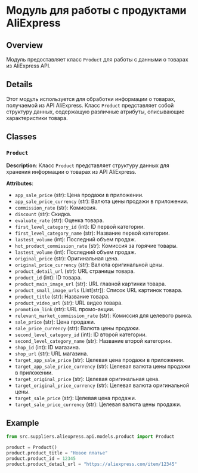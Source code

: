 # Модуль для работы с продуктами AliExpress
## Overview

Модуль предоставляет класс `Product` для работы с данными о товарах из AliExpress API.

## Details

Этот модуль используется для обработки информации о товарах, получаемой из API AliExpress. Класс `Product`  представляет собой структуру данных, содержащую различные атрибуты, описывающие характеристики товара. 

## Classes

### `Product`

**Description**: Класс `Product` представляет структуру данных для хранения информации о товарах из API AliExpress.

**Attributes**:

- `app_sale_price` (str): Цена продажи в приложении.
- `app_sale_price_currency` (str): Валюта цены продажи в приложении.
- `commission_rate` (str): Комиссия.
- `discount` (str): Скидка.
- `evaluate_rate` (str): Оценка товара.
- `first_level_category_id` (int): ID первой категории.
- `first_level_category_name` (str): Название первой категории.
- `lastest_volume` (int): Последний объем продаж.
- `hot_product_commission_rate` (str): Комиссия за горячие товары.
- `lastest_volume` (int): Последний объем продаж.
- `original_price` (str): Оригинальная цена.
- `original_price_currency` (str): Валюта оригинальной цены.
- `product_detail_url` (str): URL страницы товара.
- `product_id` (int): ID товара.
- `product_main_image_url` (str): URL главной картинки товара.
- `product_small_image_urls` (List[str]): Список URL картинок товара.
- `product_title` (str): Название товара.
- `product_video_url` (str): URL видео товара.
- `promotion_link` (str): URL промо-акции.
- `relevant_market_commission_rate` (str): Комиссия для целевого рынка.
- `sale_price` (str): Цена продажи.
- `sale_price_currency` (str): Валюта цены продажи.
- `second_level_category_id` (int): ID второй категории.
- `second_level_category_name` (str): Название второй категории.
- `shop_id` (int): ID магазина.
- `shop_url` (str): URL магазина.
- `target_app_sale_price` (str): Целевая цена продажи в приложении.
- `target_app_sale_price_currency` (str): Целевая валюта цены продажи в приложении.
- `target_original_price` (str): Целевая оригинальная цена.
- `target_original_price_currency` (str): Целевая валюта оригинальной цены.
- `target_sale_price` (str): Целевая цена продажи.
- `target_sale_price_currency` (str): Целевая валюта цены продажи.

## Example

```python
from src.suppliers.aliexpress.api.models.product import Product

product = Product()
product.product_title = "Новое платье"
product.product_id = 12345
product.product_detail_url = "https://aliexpress.com/item/12345"
```